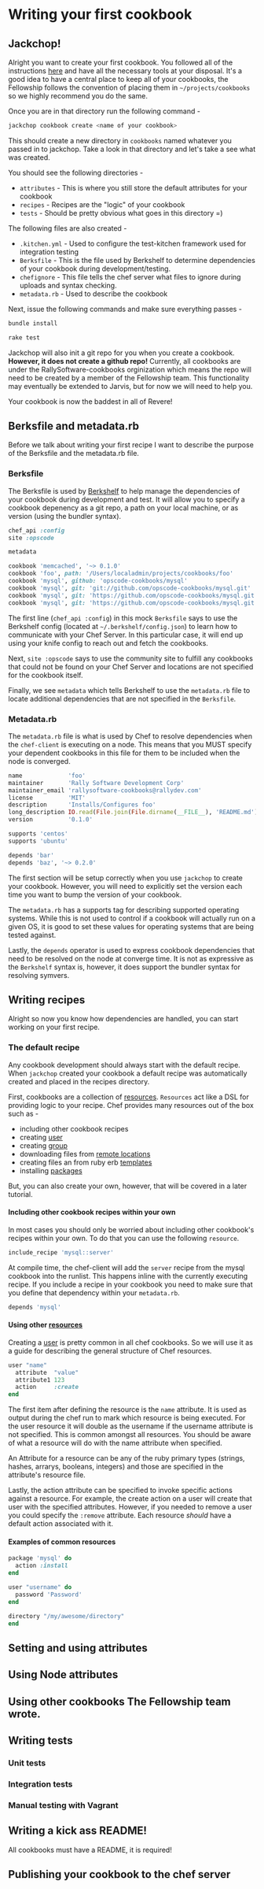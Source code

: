 # Writing your first cookbook

## Jackchop!
Alright you want to create your first cookbook. You followed all of the instructions [here](README.md) and have all the necessary tools at your disposal. It's a good idea to have a central place to keep all of your cookbooks, the Fellowship follows the convention of placing them in `~/projects/cookbooks` so we highly recommend you do the same.

Once you are in that directory run the following command -

```bash
jackchop cookbook create <name of your cookbook>
```

This should create a new directory in `cookbooks` named whatever you passed in to jackchop. Take a look in that directory and let's take a see what was created.

You should see the following directories -
* `attributes` - This is where you still store the default attributes for your cookbook
* `recipes` - Recipes are the "logic" of your cookbook
* `tests` - Should be pretty obvious what goes in this directory =)

The following files are also created - 
* `.kitchen.yml` - Used to configure the test-kitchen framework used for integration testing
* `Berksfile` - This is the file used by Berkshelf to determine dependencies of your cookbook during development/testing.
* `chefignore` - This file tells the chef server what files to ignore during uploads and syntax checking.
* `metadata.rb` - Used to describe the cookbook

Next, issue the following commands and make sure everything passes -

```bash
bundle install
```

```bash
rake test
```

Jackchop will also init a git repo for you when you create a cookbook. **However, it does not create a github repo!** Currently, all cookbooks are under the RallySoftware-cookbooks orginization which means the repo will need to be created by a member of the Fellowship team. This functionality may eventually be extended to Jarvis, but for now we will need to help you.

Your cookbook is now the baddest in all of Revere!

## Berksfile and metadata.rb
Before we talk about writing your first recipe I want to describe the purpose of the Berksfile and the metadata.rb file. 
### Berksfile
The Berksfile is used by [Berkshelf](http://berkshelf.com/) to help manage the dependencies of your cookbook during development and test. It will allow you to specify a cookbook depenency as a git repo, a path on your local machine, or as version (using the bundler syntax). 

```ruby
chef_api :config
site :opscode

metadata

cookbook 'memcached', '~> 0.1.0'
cookbook 'foo', path: '/Users/localadmin/projects/cookbooks/foo'
cookbook 'mysql', github: 'opscode-cookbooks/mysql'
cookbook 'mysql', git: 'git://github.com/opscode-cookbooks/mysql.git'
cookbook 'mysql', git: 'https://github.com/opscode-cookbooks/mysql.git', branch: 'foodcritic'
cookbook 'mysql', git: 'https://github.com/opscode-cookbooks/mysql.git', ref: 'eef7e65806e7ff3bdbe148e27c447ef4a8bc3881'
```

The first line (`chef_api :config`) in this mock `Berksfile` says to use the Berkshelf config (located at `~/.berkshelf/config.json`) to learn how to communicate with your Chef Server. In this particular case, it will end up using your knife config to reach out and fetch the cookbooks. 

Next, `site :opscode` says to use the community site to fulfill any cookbooks that could not be found on your Chef Server and locations are not specified for the cookbook itself.

Finally, we see `metadata` which tells Berkshelf to use the `metadata.rb` file to locate additional dependencies that are not specified in the `Berksfile`.

### Metadata.rb
The `metadata.rb` file is what is used by Chef to resolve dependencies when the `chef-client` is executing on a node. This means that you MUST specify your dependent cookbooks in this file for them to be included when the node is converged. 

```ruby
name             'foo'
maintainer       'Rally Software Development Corp'
maintainer_email 'rallysoftware-cookbooks@rallydev.com'
license          'MIT'
description      'Installs/Configures foo'
long_description IO.read(File.join(File.dirname(__FILE__), 'README.md'))
version          '0.1.0'

supports 'centos'
supports 'ubuntu'

depends 'bar'
depends 'baz', '~> 0.2.0'
```

The first section will be setup correctly when you use `jackchop` to create your cookbook. However, you will need to explicitly set the version each time you want to bump the version of your cookbook.

The `metadata.rb` has a supports tag for describing supported operating systems. While this is not used to control if a cookbook will actually run on a given OS, it is good to set these values for operating systems that are being tested against.

Lastly, the `depends` operator is used to express cookbook dependencies that need to be resolved on the node at converge time. It is not as expressive as the `Berkshelf` syntax is, however, it does support the bundler syntax for resolving symvers.

## Writing recipes
Alright so now you know how dependencies are handled, you can start working on your first recipe. 

### The default recipe
Any cookbook development should always start with the default recipe. When `jackchop` created your cookbook a default recipe was automatically created and placed in the recipes directory.

First, cookbooks are a collection of [resources](http://docs.opscode.com/resource.html). `Resources` act like a DSL for providing logic to your recipe. Chef provides many resources out of the box such as -

* including other cookbook recipes
* creating [user](http://docs.opscode.com/resource_user.html)
* creating [group](http://docs.opscode.com/resource_group.html)
* downloading files from [remote locations](http://docs.opscode.com/resource_remote_file.html)
* creating files an from ruby erb [templates](http://docs.opscode.com/resource_template.html)
* installing [packages](http://docs.opscode.com/resource_package.html)

But, you can also create your own, however, that will be covered in a later tutorial.

#### Including other cookbook recipes within your own
In most cases you should only be worried about including other cookbook's recipes within your own. To do that you can use the following `resource`.

```ruby
include_recipe 'mysql::server'
```

At compile time, the chef-client will add the `server` recipe from the mysql cookbook into the runlist. This happens inline with the currently executing recipe. If you include a recipe in your cookbook you need to make sure that you define that dependency within your `metadata.rb`. 

```ruby
depends 'mysql'
```

#### Using other [resources](http://docs.opscode.com/resource.html)
Creating a [user](http://docs.opscode.com/resource_user.html) is pretty common in all chef cookbooks. So we will use it as a guide for describing the general structure of Chef resources. 

```ruby
user "name"
  attribute  "value"
  attribute1 123
  action     :create
end
```

The first item after defining the resource is the `name` attribute. It is used as output during the chef run to mark which resource is being executed. For the user resource it will double as the username if the username attribute is not specified. This is common amongst all resources. You should be aware of what a resource will do with the name attribute when specified. 

An Attribute for a resource can be any of the ruby primary types (strings, hashes, arrarys, booleans, integers) and those are specified in the attribute's resource file.

Lastly, the action attribute can be specified to invoke specific actions against a resource. For example, the create action on a user will create that user with the specified attributes. However, if you needed to remove a user you could specify the `:remove` attribute. Each resource *should* have a default action associated with it.

#### Examples of common resources
```ruby
package 'mysql' do
  action :install
end
```

```ruby
user "username" do
  password 'Password'
end
```

```ruby
directory "/my/awesome/directory"
end
```

## Setting and using attributes

## Using Node attributes

## Using other cookbooks The Fellowship team wrote.




## Writing tests


### Unit tests


### Integration tests


### Manual testing with Vagrant


## Writing a kick ass README!

All cookbooks must have a README, it is required!

## Publishing your cookbook to the chef server

